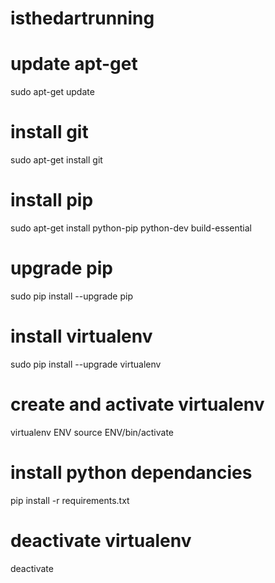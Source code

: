 # isthedartrunning

# update apt-get
sudo apt-get update

# install git 
sudo apt-get install git

# install pip
sudo apt-get install python-pip python-dev build-essential 

# upgrade pip
sudo pip install --upgrade pip

# install virtualenv
sudo pip install --upgrade virtualenv

# create and activate virtualenv
virtualenv ENV
source ENV/bin/activate

# install python dependancies
pip install -r requirements.txt


# deactivate virtualenv
deactivate
